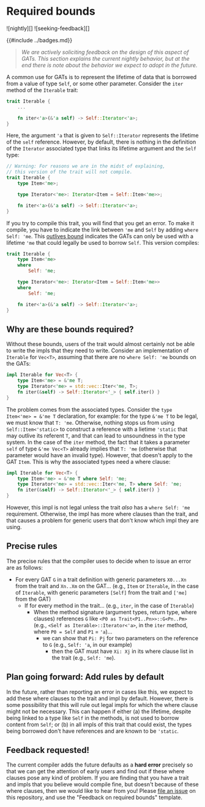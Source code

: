 # Required bounds

![nightly][] ![seeking-feedback][] 

{{#include ../badges.md}}

> *We are actively soliciting feedback on the design of this aspect of GATs. This section explains the current nightly behavior, but at the end there is note about the behavior we expect to adopt in the future.*

A common use for GATs is to represent the lifetime of data that is borrowed from a value of type `Self`, or some other parameter. Consider the `iter` method of the `Iterable` trait:

```rust
trait Iterable {
    ...

    fn iter<'a>(&'a self) -> Self::Iterator<'a>;
}
```

Here, the argument `'a` that is given to `Self::Iterator` represents the lifetime of the `self` reference. However, by default, there is nothing in the definition of the `Iterator` associated type that links its lifetime argument and the `Self` type:

```rust
// Warning: For reasons we are in the midst of explaining,
// this version of the trait will not compile.
trait Iterable {
    type Item<'me>;

    type Iterator<'me>: Iterator<Item = Self::Item<'me>>;

    fn iter<'a>(&'a self) -> Self::Iterator<'a>;
}
```

If you try to compile this trait, you will find that you get an error. To make it compile, you have to indicate the link between `'me` and `Self` by adding `where Self: 'me`. This [outlives bound](https://doc.rust-lang.org/nightly/reference/trait-bounds.html?highlight=outlives#lifetime-bounds) indicates the GATs can only be used with a lifetime `'me` that could legally be used to borrow `Self`. This version compiles:

```rust
trait Iterable {
    type Item<'me>
    where
        Self: 'me;

    type Iterator<'me>: Iterator<Item = Self::Item<'me>>
    where
        Self: 'me;

    fn iter<'a>(&'a self) -> Self::Iterator<'a>;
}
```

## Why are these bounds required?

Without these bounds, users of the trait would almost certainly not be able to write the impls that they need to write. Consider an implementation of `Iterable` for `Vec<T>`, assuming that there are no `where Self: 'me` bounds on the GATs:

```rust
impl Iterable for Vec<T> {
    type Item<'me> = &'me T;
    type Iterator<'me> = std::vec::Iter<'me, T>;
    fn iter(&self) -> Self::Iterator<'_> { self.iter() }
}
```

The problem comes from the associated types. Consider the `type Item<'me> = &'me T` declaration, for example: for the type `&'me T` to be legal, we must know that `T: 'me`. Otherwise, nothing stops us from using `Self::Item<'static>` to construct a reference with a lietime `'static` that may outlive its referent `T`, and that can lead to unsoundness in the type system. In the case of the `iter` method, the fact that it takes a parameter `self` of type `&'me Vec<T>` already implies that `T: 'me` (otherwise that parameter would have an invalid type). However, that doesn't apply to the GAT `Item`. This is why the associated types need a where clause:

```rust
impl Iterable for Vec<T> {
    type Item<'me> = &'me T where Self: 'me;
    type Iterator<'me> = std::vec::Iter<'me, T> where Self: 'me;
    fn iter(&self) -> Self::Iterator<'_> { self.iter() }
}
```

However, this impl is not legal unless the trait *also* has a `where Self: 'me` requirement. Otherwise, the impl has more where clauses than the trait, and that causes a problem for generic users that don't know which impl they are using.

## Precise rules

The precise rules that the compiler uses to decide when to issue an error are as follows:

* For every GAT `G` in a trait definition with generic parameters `X0...Xn` from the trait and `Xn..Xm` on the GAT... (e.g., `Item` or `Iterable`, in the case of `Iterable`, with generic parameters `[Self]` from the trait and `['me]` from the GAT)
    * If for every method in the trait... (e.g., `iter`, in the case of `Iterable`)
        * When the method signature (argument types, return type, where clauses) references `G` like `<P0 as Trait<P1..Pn>>::G<Pn..Pm>` (e.g., `<Self as Iterable>::Iterator<'a>`, in the `iter` method, where `P0 = Self` and `P1` = `'a`)...
            * we can show that `Pi: Pj` for two parameters on the reference to `G` (e.g., `Self: 'a`, in our example)
                * then the GAT must have `Xi: Xj` in its where clause list in the trait (e.g., `Self: 'me`).

## Plan going forward: Add rules by default

In the future, rather than reporting an error in cases like this, we expect to add these where clauses to the trait and impl by default. However, there is some possibility that this will rule out legal impls for which the where clause might not be necessary. This can happen if either (a) the lifetime, despite being linked to a type like `Self` in the methods, is not used to borrow content from `Self`; or (b) in all impls of this trait that could exist, the types being borrowed don't have references and are known to be `'static`.

## Feedback requested!

The current compiler adds the future defaults as a **hard error** precisely so that we can get the attention of early users and find out if these where clauses pose any kind of problem. If you are finding that you have a trait and impls that you believe would compile fine, but doesn't because of these where clauses, then we would like to hear from you! Please [file an issue] on this repository, and use the "Feedback on required bounds" template.

[file an issue]: https://github.com/rust-lang/generic-associated-types-initiative/issues/new/choose